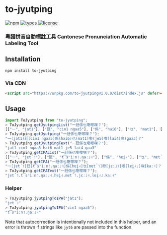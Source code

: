 # to-jyutping

[![npm](https://img.shields.io/npm/v/to-jyutping)](https://www.npmjs.com/package/to-jyutping) [![types](https://img.shields.io/npm/types/to-jyutping)](https://www.npmjs.com/package/to-jyutping) [![license](https://img.shields.io/npm/l/to-jyutping)](https://www.npmjs.com/package/to-jyutping)

### 粵語拼音自動標註工具 Cantonese Pronunciation Automatic Labeling Tool

## Installation

```shell
npm install to-jyutping
```

### Via CDN

```html
<script src="https://unpkg.com/to-jyutping@1.0.0/dist/index.js" defer></script>
```

## Usage

```js
import ToJyutping from "to-jyutping";
> ToJyutping.getJyutpingList("一瓩係乜嘢嚟㗎？");
[["一", "jat1"], ["瓩", "cin1 ngaa5"], ["係", "hai6"], ["乜", "mat1"], ["嘢", "je5"], ["嚟", "lai4"], ["㗎", "gaa3"], ["？", null]]
> ToJyutping.getJyutping("一瓩係乜嘢嚟㗎？");
"一(jat1)瓩(cin1 ngaa5)係(hai6)乜(mat1)嘢(je5)嚟(lai4)㗎(gaa3)？"
> ToJyutping.getJyutpingText("一瓩係乜嘢嚟㗎？");
"jat1 cin1 ngaa5 hai6 mat1 je5 lai4 gaa3"
> ToJyutping.getIPAList("一瓩係乜嘢嚟㗎？");
[["一", "jɐt̚˥"], ["瓩", "t͡sʰiːn˥.ŋaː˩˧"], ["係", "hɐi̯˨"], ["乜", "mɐt̚˥"], ["嘢", "jɛː˩˧"], ["嚟", "lɐi̯˨˩"], ["㗎", "kaː˧"], ["？", null]]
> ToJyutping.getIPA("一瓩係乜嘢嚟㗎？");
"一[jɐt̚˥]瓩[t͡sʰiːn˥.ŋaː˩˧]係[hɐi̯˨]乜[mɐt̚˥]嘢[jɛː˩˧]嚟[lɐi̯˨˩]㗎[kaː˧]？"
> ToJyutping.getIPAText("一瓩係乜嘢嚟㗎？");
"jɐt̚˥.t͡sʰiːn˥.ŋaː˩˧.hɐi̯˨.mɐt̚˥.jɛː˩˧.lɐi̯˨˩.kaː˧"
```

### Helper

```js
> ToJyutping.jyutpingToIPA("jat1");
"jɐt̚˥"
> ToJyutping.jyutpingToIPA("cin1 ngaa5");
"t͡sʰiːn˥.ŋaː˩˧"
```

Note that autocorrection is intentionally not included in this helper, and an error is thrown if strings like `jyt6` are passed into the function.
